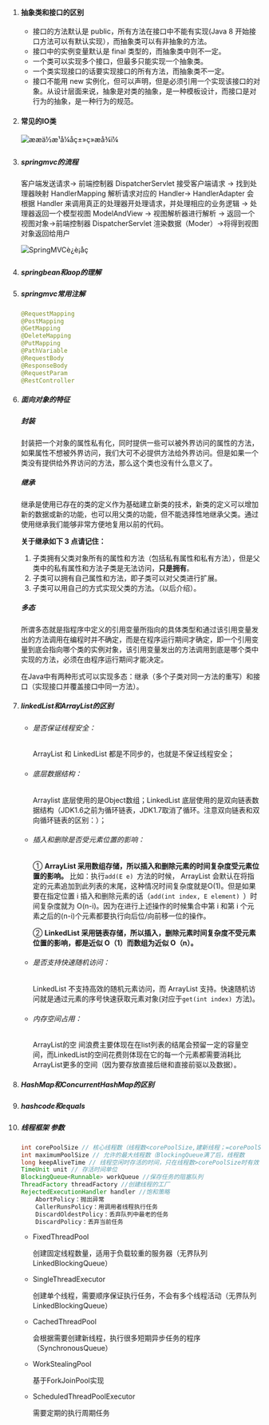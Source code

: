1. #### 抽象类和接口的区别

   - 接口的方法默认是 public，所有方法在接口中不能有实现(Java 8 开始接口方法可以有默认实现），而抽象类可以有非抽象的方法。
   - 接口中的实例变量默认是 final 类型的，而抽象类中则不一定。
   - 一个类可以实现多个接口，但最多只能实现一个抽象类。
   - 一个类实现接口的话要实现接口的所有方法，而抽象类不一定。
   - 接口不能用 new 实例化，但可以声明，但是必须引用一个实现该接口的对象。从设计层面来说，抽象是对类的抽象，是一种模板设计，而接口是对行为的抽象，是一种行为的规范。

2. #### 常见的IO类

   ![ææä½æ¹å¼åç±»ç»æå¾ï¼](https://camo.githubusercontent.com/50f105c85f6b42d643d46e1ac7bb0f855b92cd9d/68747470733a2f2f757365722d676f6c642d63646e2e786974752e696f2f323031382f352f31362f313633363764346664316365316234363f773d37323026683d3130383026663d6a70656726733d3639353232)

3. ##### springmvc的流程

   客户端发送请求-> 前端控制器 DispatcherServlet 接受客户端请求 -> 找到处理器映射 HandlerMapping 解析请求对应的 Handler-> HandlerAdapter 会根据 Handler 来调用真正的处理器开处理请求，并处理相应的业务逻辑 -> 处理器返回一个模型视图 ModelAndView -> 视图解析器进行解析 -> 返回一个视图对象->前端控制器 DispatcherServlet 渲染数据（Moder）->将得到视图对象返回给用户

   ![SpringMVCè¿è¡åç](https://camo.githubusercontent.com/6889f839138de730fce5f6a0d64e33258a2cf9b5/687474703a2f2f6d792d626c6f672d746f2d7573652e6f73732d636e2d6265696a696e672e616c6979756e63732e636f6d2f31382d31302d31312f34393739303238382e6a7067)

4. ##### springbean和aop的理解

   

5. ##### springmvc常用注解

   ```java
   @RequestMapping
   @PostMapping
   @GetMapping
   @DeleteMapping
   @PutMapping
   @PathVariable
   @RequestBody
   @ResponseBody
   @RequestParam
   @RestController
   ```

6. ##### 面向对象的特征

   ##### 封装

   封装把一个对象的属性私有化，同时提供一些可以被外界访问的属性的方法，如果属性不想被外界访问，我们大可不必提供方法给外界访问。但是如果一个类没有提供给外界访问的方法，那么这个类也没有什么意义了。

   ##### 继承

   继承是使用已存在的类的定义作为基础建立新类的技术，新类的定义可以增加新的数据或新的功能，也可以用父类的功能，但不能选择性地继承父类。通过使用继承我们能够非常方便地复用以前的代码。

   **关于继承如下 3 点请记住：**

   1. 子类拥有父类对象所有的属性和方法（包括私有属性和私有方法），但是父类中的私有属性和方法子类是无法访问，**只是拥有**。
   2. 子类可以拥有自己属性和方法，即子类可以对父类进行扩展。
   3. 子类可以用自己的方式实现父类的方法。（以后介绍）。

   ##### 多态

   所谓多态就是指程序中定义的引用变量所指向的具体类型和通过该引用变量发出的方法调用在编程时并不确定，而是在程序运行期间才确定，即一个引用变量到底会指向哪个类的实例对象，该引用变量发出的方法调用到底是哪个类中实现的方法，必须在由程序运行期间才能决定。

   在Java中有两种形式可以实现多态：继承（多个子类对同一方法的重写）和接口（实现接口并覆盖接口中同一方法）。

7. ##### linkedList和ArrayList的区别

   - ###### 是否保证线程安全：  

      ArrayList 和 LinkedList 都是不同步的，也就是不保证线程安全；

   - ###### 底层数据结构：

     Arraylist 底层使用的是Object数组；LinkedList 底层使用的是双向链表数据结构（JDK1.6之前为循环链表，JDK1.7取消了循环。注意双向链表和双向循环链表的区别：）；

   - ###### 插入和删除是否受元素位置的影响：

     ① **ArrayList 采用数组存储，所以插入和删除元素的时间复杂度受元素位置的影响。** 比如：执行`add(E e) `方法的时候， ArrayList 会默认在将指定的元素追加到此列表的末尾，这种情况时间复杂度就是O(1)。但是如果要在指定位置 i 插入和删除元素的话（`add(int index, E element) `）时间复杂度就为 O(n-i)。因为在进行上述操作的时候集合中第 i 和第 i 个元素之后的(n-i)个元素都要执行向后位/向前移一位的操作。 

     ② **LinkedList 采用链表存储，所以插入，删除元素时间复杂度不受元素位置的影响，都是近似 O（1）而数组为近似 O（n）。**

   - ###### 是否支持快速随机访问：

     LinkedList 不支持高效的随机元素访问，而 ArrayList 支持。快速随机访问就是通过元素的序号快速获取元素对象(对应于`get(int index) `方法)。

   - ###### 内存空间占用：

     ArrayList的空 间浪费主要体现在在list列表的结尾会预留一定的容量空间，而LinkedList的空间花费则体现在它的每一个元素都需要消耗比ArrayList更多的空间（因为要存放直接后继和直接前驱以及数据）。

8. ##### HashMap和ConcurrentHashMap的区别

   

9. ##### hashcode和equals

   

10. ##### 线程框架 参数

    ```java
    int corePoolSize // 核心线程数（线程数<corePoolSize,建新线程；=corePoolSize,保存在	workQueue，如果调用prestartCoreThread()方法会启动corePoolSize个线程数）
    int maximumPoolSize // 允许的最大线程数（BlockingQueue满了后，线程数				<maximumPoolSize会创建新线程）
    long keepAliveTime // 线程空闲时存活的时间，只在线程数>corePoolSize时有效
    TimeUnit unit // 存活时间单位
    BlockingQueue<Runnable> workQueue //保存任务的阻塞队列
    ThreadFactory threadFactory //创建线程的工厂
    RejectedExecutionHandler handler //饱和策略
        AbortPolicy：抛出异常
        CallerRunsPolicy：用调用者线程执行任务
        DiscardOldestPolicy：丢弃队列中最老的任务
        DiscardPolicy：丢弃当前任务
    ```

    - FixedThreadPool

      创建固定线程数量，适用于负载较重的服务器（无界队列LinkedBlockingQueue）

    - SingleThreadExecutor

      创建单个线程，需要顺序保证执行任务，不会有多个线程活动（无界队列LinkedBlockingQueue）

    - CachedThreadPool

      会根据需要创建新线程，执行很多短期异步任务的程序（SynchronousQueue）

    - WorkStealingPool

      基于ForkJoinPool实现

    - ScheduledThreadPoolExecutor

      需要定期的执行周期任务

      